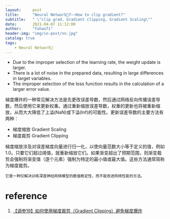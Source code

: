 ```yaml
---
layout:     post
title:      "Neural Network🦖7——How to clip gradient?"
subtitle:   " \"clip grad, Gradient clipping, Gradient Scaling\""
date:       2021-04-07 11:12:00
author:     "fuhao7i"
header-img: "img/in-post/nn.jpg"
catalog: true
tags:
    - Neural Network🦖
---
```


- Due to the improper selection of the learning rate, the weight update is larger.
- There is a lot of noise in the prepared data, resulting in large differences in target variables.
- The improper selection of the loss function results in the calculation of a larger error value.

梯度爆炸的一种常见解决方法是先更改误差导数，然后通过网络反向传播误差导数，然后使用它来更新权重。通过重新缩放误差导数，权重的更新也将被重新缩放，从而大大降低了上溢(NaN)或下溢(Inf)的可能性。更新误差导数的主要方法有两种：

- 梯度缩放 Gradient Scaling
- 梯度裁剪 Gradient Clipping

梯度缩放涉及对误差梯度向量进行归一化，以使向量范数大小等于定义的值，例如1.0。只要它们超过阈值，就重新缩放它们。如果渐变超出了预期范围，则渐变裁剪会强制将渐变值（逐个元素）强制为特定的最小值或最大值。这些方法通常简称为梯度裁剪。

`它是一种仅解决训练深度神经网络模型的数值稳定性，而不能改进网络性能的方法。`

# reference

1. [【调参19】如何使用梯度裁剪（Gradient Clipping）避免梯度爆炸](https://blog.csdn.net/weixin_39653948/article/details/105962326)